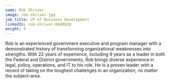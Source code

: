 ```yaml
---
name: Rob Shriver
image: rob-shriver.jpg
job_title: VP of Business Development
linkedIn: rob-shriver-bb88b28
weight: 4
---
```


Rob is an experienced government executive and program manager with a demonstrated history of transforming organizational weaknesses into strengths. With 22 years of experience, including 9 years as a leader in both the Federal and District governments, Rob brings diverse experience in legal, policy, operations, and IT to his role. He is a proven leader with a record of taking on the toughest challenges in an organization, no matter the subject-area.
